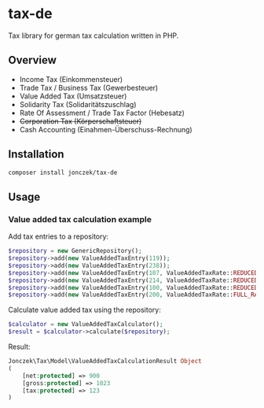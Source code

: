 # tax-de

Tax library for german tax calculation written in PHP.

## Overview

- Income Tax (Einkommensteuer)
- Trade Tax / Business Tax (Gewerbesteuer)
- Value Added Tax (Umsatzsteuer)
- Solidarity Tax (Solidaritätszuschlag)
- Rate Of Assessment / Trade Tax Factor (Hebesatz)
- ~~Corporation Tax (Körperschaftsteuer)~~
- Cash Accounting (Einahmen-Überschuss-Rechnung)

## Installation

```bash
composer install jonczek/tax-de
```

## Usage

### Value added tax calculation example

Add tax entries to a repository:

```php
$repository = new GenericRepository();
$repository->add(new ValueAddedTaxEntry(119));
$repository->add(new ValueAddedTaxEntry(238));
$repository->add(new ValueAddedTaxEntry(107, ValueAddedTaxRate::REDUCED_RATE));
$repository->add(new ValueAddedTaxEntry(214, ValueAddedTaxRate::REDUCED_RATE));
$repository->add(new ValueAddedTaxEntry(100, ValueAddedTaxRate::REDUCED_RATE, true));
$repository->add(new ValueAddedTaxEntry(200, ValueAddedTaxRate::FULL_RATE, true));
```

Calculate value added tax using the repository:
```php
$calculator = new ValueAddedTaxCalculator();
$result = $calculator->calculate($repository);
```

Result:
```php
Jonczek\Tax\Model\ValueAddedTaxCalculationResult Object
(
    [net:protected] => 900
    [gross:protected] => 1023
    [tax:protected] => 123
)
```